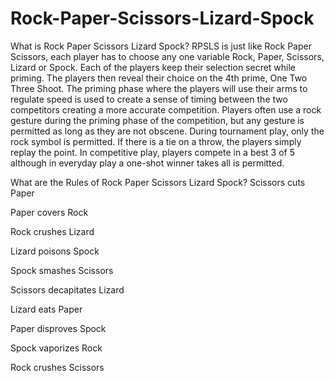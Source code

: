 # Rock-Paper-Scissors-Lizard-Spock


What is Rock Paper Scissors Lizard Spock?
RPSLS is just like Rock Paper Scissors, each player has to choose any one variable Rock, Paper, Scissors, Lizard or Spock. Each of the players keep their selection secret while priming. The players then reveal their choice on the 4th prime, One Two Three Shoot. The priming phase where the players will use their arms to regulate speed is used to create a sense of timing between the two competitors creating a more accurate competition. Players often use a rock gesture during the priming phase of the competition, but any gesture is permitted as long as they are not obscene. During tournament play, only the rock symbol is permitted. If there is a tie on a throw, the players simply replay the point. In competitive play, players compete in a best 3 of 5 although in everyday play a one-shot winner takes all is permitted.



What are the Rules of Rock Paper Scissors Lizard Spock?
  Scissors cuts Paper
  
  Paper covers Rock
  
  Rock crushes Lizard
  
  Lizard poisons Spock
  
  Spock smashes Scissors
  
  Scissors decapitates Lizard
  
  Lizard eats Paper
  
  Paper disproves Spock
  
  Spock vaporizes Rock
  
  Rock crushes Scissors




